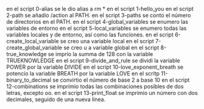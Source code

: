 en el script 0-alias se le dio alias a rm *
en el script 1-hello_you
en el script 2-path se añadio /action al PATH.
en el script 3-paths se conto el número de directorios en el PATH.
en el script 4-global_variables se enumero las variables de entorno
en el script 5-local_variables se enumero todas las variables locales y de entorno, así como las funciones.
en el script 6-create_local_variable se creo una variable local
en el script 7-create_global_variable se creo u a variable global
en el script 8-true_knowledge se imprio la summa de 128 con la variable TRUEKNOWLEDGE
en el script 9-divide_and_rule se dividi la variable POWER por la variable DIVIDE
en el script 10-love_exponent_breath se potencio la variable BREATH por la variable LOVE
en el scritp 11-binary_to_decimal se convirtio el número de base 2 a base 10
en el script 12-combinations se imprimio todas las combinaciones posibles de dos letras, excepto oo.
en el script 13-print_float se imprimio un número con dos decimales, seguido de una nueva línea.